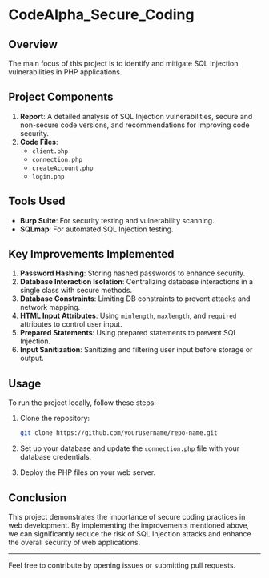 # CodeAlpha_Secure_Coding
## Overview

 The main focus of this project is to identify and mitigate SQL Injection vulnerabilities in PHP applications.

## Project Components

1. **Report**: A detailed analysis of SQL Injection vulnerabilities, secure and non-secure code versions, and recommendations for improving code security.
2. **Code Files**:
    - `client.php`
    - `connection.php`
    - `createAccount.php`
    - `login.php`

## Tools Used

- **Burp Suite**: For security testing and vulnerability scanning.
- **SQLmap**: For automated SQL Injection testing.

## Key Improvements Implemented

1. **Password Hashing**: Storing hashed passwords to enhance security.
2. **Database Interaction Isolation**: Centralizing database interactions in a single class with secure methods.
3. **Database Constraints**: Limiting DB constraints to prevent attacks and network mapping.
4. **HTML Input Attributes**: Using `minlength`, `maxlength`, and `required` attributes to control user input.
5. **Prepared Statements**: Using prepared statements to prevent SQL Injection.
6. **Input Sanitization**: Sanitizing and filtering user input before storage or output.

## Usage

To run the project locally, follow these steps:

1. Clone the repository:
    ```sh
    git clone https://github.com/yourusername/repo-name.git
    ```

2. Set up your database and update the `connection.php` file with your database credentials.

3. Deploy the PHP files on your web server.

## Conclusion

This project demonstrates the importance of secure coding practices in web development. By implementing the improvements mentioned above, we can significantly reduce the risk of SQL Injection attacks and enhance the overall security of web applications.

---

Feel free to contribute by opening issues or submitting pull requests.
